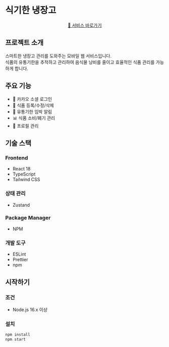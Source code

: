 # 식기한 냉장고

<div align="center">
  <a href="https://sigkihan.com">
    🔗 서비스 바로가기
  </a>
</div>

## 프로젝트 소개

스마트한 냉장고 관리를 도와주는 모바일 웹 서비스입니다.<br />
식품의 유통기한을 추적하고 관리하여 음식물 낭비를 줄이고 효율적인 식품 관리를 가능하게 합니다.

## 주요 기능

- 🔐 카카오 소셜 로그인
- 📝 식품 등록/수정/삭제
- 🔔 유통기한 임박 알림
- 📊 식품 소비/폐기 관리
- 👤 프로필 관리

## 기술 스택

### Frontend

- React 18
- TypeScript
- Tailwind CSS

### 상태 관리

- Zustand

### Package Manager

- NPM

### 개발 도구

- ESLint
- Prettier
- npm

## 시작하기

### 조건

- Node.js 16.x 이상

### 설치

```bash
npm install
npm start
```
